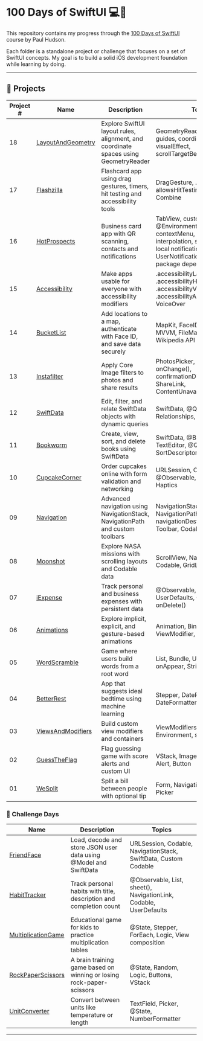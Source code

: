 # 100 Days of SwiftUI 💻🍎

This repository contains my progress through the [100 Days of SwiftUI](https://www.hackingwithswift.com/100/swiftui) course by Paul Hudson.

Each folder is a standalone project or challenge that focuses on a set of SwiftUI concepts. My goal is to build a solid iOS development foundation while learning by doing.

---

## 🚀 Projects

| Project # | Name        | Description                               | Topics                         |
|-----------|-------------|-------------------------------------------|--------------------------------|
| 18        | [LayoutAndGeometry](./Project18-LayoutAndGeometry) | Explore SwiftUI layout rules, alignment, and coordinate spaces using GeometryReader | GeometryReader, alignment guides, coordinateSpace, visualEffect, scrollTargetBehavior |
| 17        | [Flashzilla](./Project17-Flashzilla) | Flashcard app using drag gestures, timers, hit testing and accessibility tools | DragGesture, .offset(), Timer, allowsHitTesting(), VoiceOver, Combine |
| 16        | [HotProspects](./Project16-HotProspects) | Business card app with QR scanning, contacts and notifications | TabView, custom @EnvironmentObject, Result, contextMenu, image interpolation, swipeActions, local notifications, UserNotifications, Swift package dependencies |
| 15        | [Accessibility](./Project15-Accessibility) | Make apps usable for everyone with accessibility modifiers | .accessibilityLabel(), .accessibilityHint(), .accessibilityValue(), .accessibilityAdjustableAction(), VoiceOver |
| 14        | [BucketList](./Project14-BucketList) | Add locations to a map, authenticate with Face ID, and save data securely | MapKit, FaceID, Comparable, MVVM, FileManager, Network, Wikipedia API |
| 13        | [Instafilter](./Project13-Instafilter) | Apply Core Image filters to photos and share results | PhotosPicker, CoreImage, onChange(), confirmationDialog(), ShareLink, ContentUnavailableView |
| 12        | [SwiftData](./Project12-SwiftData) | Edit, filter, and relate SwiftData objects with dynamic queries | SwiftData, @Query, #Predicate, Relationships, CloudKit |
| 11        | [Bookworm](./Project11-Bookworm) | Create, view, sort, and delete books using SwiftData | SwiftData, @Binding, TextEditor, @Query, SortDescriptor, Alert |
| 10        | [CupcakeCorner](./Project10-CupcakeCorner) | Order cupcakes online with form validation and networking | URLSession, Codable, @Observable, Form, disabled(), Haptics |
| 09        | [Navigation](./Project09-Navigation) | Advanced navigation using NavigationStack, NavigationPath and custom toolbars | NavigationStack, NavigationPath, navigationDestination(), Toolbar, Codable |
| 08        | [Moonshot](./Project08-Moonshot) | Explore NASA missions with scrolling layouts and Codable data | ScrollView, NavigationLink, Codable, GridLayout, Generics |
| 07        | [iExpense](./Project07-iExpense) | Track personal and business expenses with persistent data | @Observable, sheet(), UserDefaults, Codable, onDelete() |
| 06        | [Animations](./Project06-Animations) | Explore implicit, explicit, and gesture-based animations | Animation, Binding, Transition, ViewModifier, Gesture |
| 05        | [WordScramble](./Project05-WordScramble) | Game where users build words from a root word | List, Bundle, UITextChecker, onAppear, String |
| 04        | [BetterRest](./Project04-BetterRest) | App that suggests ideal bedtime using machine learning | Stepper, DatePicker, DateFormatter, Create ML |
| 03        | [ViewsAndModifiers](./Project03-ViewsAndModifiers) | Build custom view modifiers and containers | ViewModifiers, Composition, Environment, some View |
| 02        | [GuessTheFlag](./Project02-GuessTheFlag) | Flag guessing game with score alerts and custom UI | VStack, Image, LinearGradient, Alert, Button |
| 01        | [WeSplit](./Project01-WeSplit) | Split a bill between people with optional tip | Form, NavigationStack, @State, Picker |


### 🧪 Challenge Days

| Name        | Description                               | Topics                         |
|-------------|-------------------------------------------|--------------------------------|
| [FriendFace](./Challenge05-FriendFace) | Load, decode and store JSON user data using @Model and SwiftData | URLSession, Codable, NavigationStack, SwiftData, Custom Codable |
| [HabitTracker](./Challenge04-HabitTracker) | Track personal habits with title, description and completion count | @Observable, List, sheet(), NavigationLink, Codable, UserDefaults |
| [MultiplicationGame](./Challenge03-MultiplicationGame) | Educational game for kids to practice multiplication tables | @State, Stepper, ForEach, Logic, View composition |
| [RockPaperScissors](./Challenge02-RockPaperScissors) | A brain training game based on winning or losing rock-paper-scissors | @State, Random, Logic, Buttons, VStack |
| [UnitConverter](./Challenge01-UnitConverter) | Convert between units like temperature or length | TextField, Picker, @State, NumberFormatter |

---
